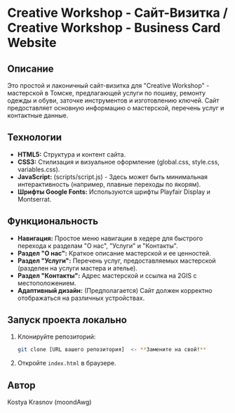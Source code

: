 # Creative Workshop - Сайт-Визитка / Creative Workshop - Business Card Website

## Описание

Это простой и лаконичный сайт-визитка для "Creative Workshop" - мастерской в Томске, предлагающей услуги по пошиву, ремонту одежды и обуви, заточке инструментов и изготовлению ключей. Сайт предоставляет основную информацию о мастерской, перечень услуг и контактные данные.

## Технологии

*   **HTML5:** Структура и контент сайта.
*   **CSS3:** Стилизация и визуальное оформление (global.css, style.css, variables.css).
*   **JavaScript:** (scripts/script.js) - Здесь может быть минимальная интерактивность (например, плавные переходы по якорям).
*   **Шрифты Google Fonts:** Используются шрифты Playfair Display и Montserrat.

## Функциональность

*   **Навигация:** Простое меню навигации в хедере для быстрого перехода к разделам "О нас", "Услуги" и "Контакты".
*   **Раздел "О нас":** Краткое описание мастерской и ее ценностей.
*   **Раздел "Услуги":** Перечень услуг, предоставляемых мастерской (разделен на услуги мастера и ателье).
*   **Раздел "Контакты":** Адрес мастерской и ссылка на 2GIS с местоположением.
*   **Адаптивный дизайн:** (Предполагается) Сайт должен корректно отображаться на различных устройствах.

## Запуск проекта локально

1.  Клонируйте репозиторий:

    ```bash
    git clone [URL вашего репозитория]  <- **Замените на свой!**
    ```

2.  Откройте `index.html` в браузере.

## Автор

Kostya Krasnov (moondAwg)
